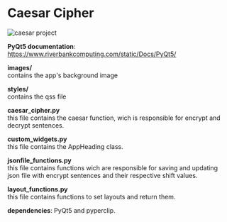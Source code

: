 
# Caesar Cipher


![caesar project](https://user-images.githubusercontent.com/121177058/216630186-0b17d3c1-bf2a-418c-9646-43a30991de75.jpg)

**PyQt5 documentation**: https://www.riverbankcomputing.com/static/Docs/PyQt5/

**images/**<br>
contains the app's background image

**styles/**<br>
contains the qss file

**caesar_cipher.py**<br>
this file contains the caesar function, wich is responsible for encrypt and decrypt sentences.

**custom_widgets.py**<br>
this file contains the AppHeading class.

**jsonfile_functions.py**<br>
this file contains functions wich are responsible for saving and updating json file with encrypt sentences and their respective shift values.

**layout_functions.py**<br>
this file contains functions to set layouts and return them.

**dependencies**: PyQt5 and pyperclip.
